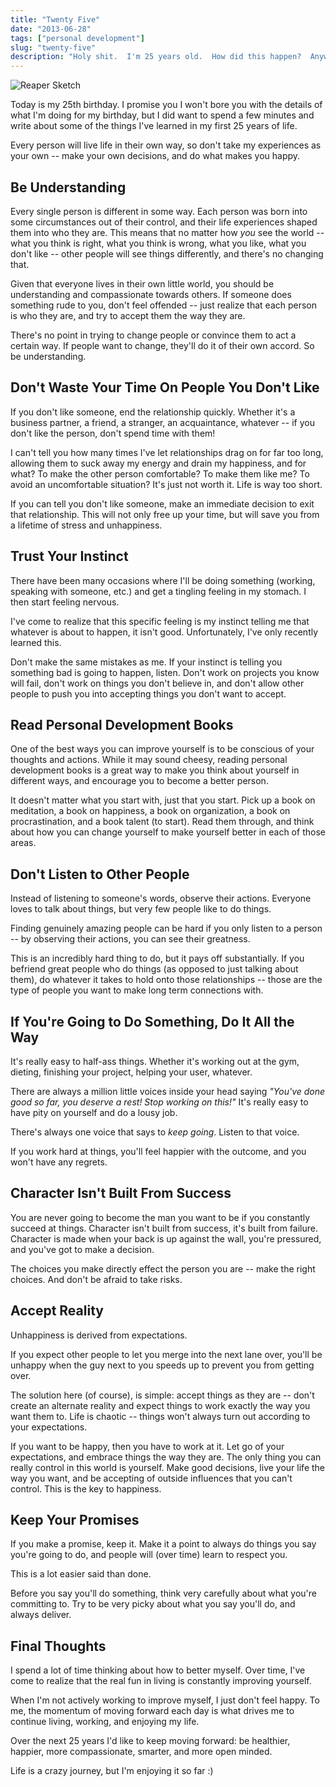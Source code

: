 ```yaml
---
title: "Twenty Five"
date: "2013-06-28"
tags: ["personal development"]
slug: "twenty-five"
description: "Holy shit.  I'm 25 years old.  How did this happen?  Anyway, here are some things I've learned."
---
```



![Reaper Sketch][]


Today is my 25th birthday.  I promise you I won't bore you with the details of
what I'm doing for my birthday, but I did want to spend a few minutes and write
about some of the things I've learned in my first 25 years of life.

Every person will live life in their own way, so don't take my experiences as
your own -- make your own decisions, and do what makes you happy.


## Be Understanding

Every single person is different in some way. Each person was born into some
circumstances out of their control, and their life experiences shaped them into
who they are.  This means that no matter how *you* see the world -- what you
think is right, what you think is wrong, what you like, what you don't like --
other people will see things differently, and there's no changing that.

Given that everyone lives in their own little world, you should be understanding
and compassionate towards others.  If someone does something rude to you, don't
feel offended -- just realize that each person is who they are, and try to
accept them the way they are.

There's no point in trying to change people or convince them to act a certain
way.  If people want to change, they'll do it of their own accord.  So be
understanding.


## Don't Waste Your Time On People You Don't Like

If you don't like someone, end the relationship quickly.  Whether it's a
business partner, a friend, a stranger, an acquaintance, whatever -- if you
don't like the person, don't spend time with them!

I can't tell you how many times I've let relationships drag on for far too long,
allowing them to suck away my energy and drain my happiness, and for what?  To
make the other person comfortable?  To make them like me?  To avoid an
uncomfortable situation?  It's just not worth it.  Life is way too short.

If you can tell you don't like someone, make an immediate decision to exit that
relationship.  This will not only free up your time, but will save you from a
lifetime of stress and unhappiness.


## Trust Your Instinct

There have been many occasions where I'll be doing something (working, speaking
with someone, etc.) and get a tingling feeling in my stomach.  I then start
feeling nervous.

I've come to realize that this specific feeling is my instinct telling me that
whatever is about to happen, it isn't good.  Unfortunately, I've only recently
learned this.

Don't make the same mistakes as me.  If your instinct is telling you something
bad is going to happen, listen.  Don't work on projects you know will fail,
don't work on things you don't believe in, and don't allow other people to push
you into accepting things you don't want to accept.


## Read Personal Development Books

One of the best ways you can improve yourself is to be conscious of your
thoughts and actions.  While it may sound cheesy, reading personal development
books is a great way to make you think about yourself in different ways, and
encourage you to become a better person.

It doesn't matter what you start with, just that you start.  Pick up a book on
meditation, a book on happiness, a book on organization, a book on
procrastination, and a book talent (to start).  Read them through, and think
about how you can change yourself to make yourself better in each of those
areas.


## Don't Listen to Other People

Instead of listening to someone's words, observe their actions.  Everyone loves
to talk about things, but very few people like to do things.

Finding genuinely amazing people can be hard if you only listen to a person --
by observing their actions, you can see their greatness.

This is an incredibly hard thing to do, but it pays off substantially.  If you
befriend great people who do things (as opposed to just talking about them), do
whatever it takes to hold onto those relationships -- those are the type of
people you want to make long term connections with.


## If You're Going to Do Something, Do It All the Way

It's really easy to half-ass things.  Whether it's working out at the gym,
dieting, finishing your project, helping your user, whatever.

There are always a million little voices inside your head saying *"You've done
good so far, you deserve a rest!  Stop working on this!"*  It's really easy to
have pity on yourself and do a lousy job.

There's always one voice that says to *keep going*.  Listen to that voice.

If you work hard at things, you'll feel happier with the outcome, and you won't
have any regrets.


## Character Isn't Built From Success

You are never going to become the man you want to be if you constantly succeed
at things.  Character isn't built from success, it's built from failure.
Character is made when your back is up against the wall, you're pressured, and
you've got to make a decision.

The choices you make directly effect the person you are -- make the right
choices.  And don't be afraid to take risks.


## Accept Reality

Unhappiness is derived from expectations.

If you expect other people to let you merge into the next lane over, you'll be
unhappy when the guy next to you speeds up to prevent you from getting over.

The solution here (of course), is simple: accept things as they are -- don't
create an alternate reality and expect things to work exactly the way you want
them to.  Life is chaotic -- things won't always turn out according to your
expectations.

If you want to be happy, then you have to work at it.  Let go of your
expectations, and embrace things the way they are.  The only thing you can
really control in this world is yourself.  Make good decisions, live your life
the way you want, and be accepting of outside influences that you can't control.
This is the key to happiness.


## Keep Your Promises

If you make a promise, keep it.  Make it a point to always do things you say
you're going to do, and people will (over time) learn to respect you.

This is a lot easier said than done.

Before you say you'll do something, think very carefully about what you're
committing to.  Try to be very picky about what you say you'll do, and always
deliver.


## Final Thoughts

I spend a lot of time thinking about how to better myself.  Over time, I've come
to realize that the real fun in living is constantly improving yourself.

When I'm not actively working to improve myself, I just don't feel happy.  To
me, the momentum of moving forward each day is what drives me to continue
living, working, and enjoying my life.

Over the next 25 years I'd like to keep moving forward: be healthier, happier,
more compassionate, smarter, and more open minded.

Life is a crazy journey, but I'm enjoying it so far :)


  [Reaper Sketch]: /static/blog/images/2013/reaper-sketch.jpg "Reaper Sketch"
